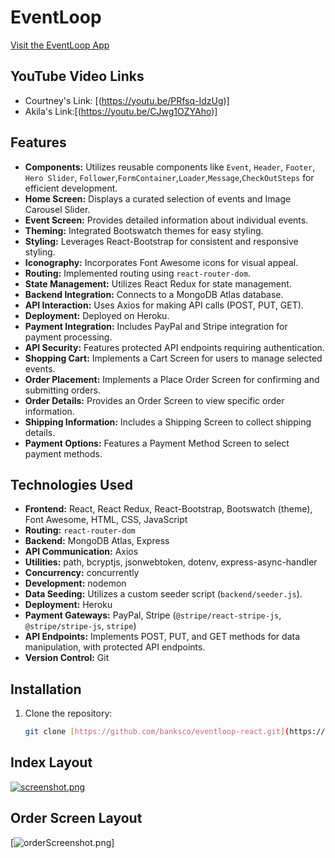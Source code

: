 # EventLoop
[Visit the EventLoop App](https://apple-pie-03597-d1b1c78536a9.herokuapp.com/)

## YouTube Video Links 
- Courtney's Link: [(https://youtu.be/PRfsq-IdzUg)]
- Akila's Link:[(https://youtu.be/CJwg1OZYAho)]

## Features

- **Components:** Utilizes reusable components like `Event`, `Header`, `Footer`, `Hero Slider`, `Follower`,`FormContainer`,`Loader`,`Message`,`CheckOutSteps` for efficient development.
- **Home Screen:** Displays a curated selection of events and Image Carousel Slider.
- **Event Screen:** Provides detailed information about individual events.
- **Theming:** Integrated Bootswatch themes for easy styling.
- **Styling:** Leverages React-Bootstrap for consistent and responsive styling.
- **Iconography:** Incorporates Font Awesome icons for visual appeal.
- **Routing:** Implemented routing using `react-router-dom`.
- **State Management:** Utilizes React Redux for state management.
- **Backend Integration:** Connects to a MongoDB Atlas database.
- **API Interaction:** Uses Axios for making API calls (POST, PUT, GET).
- **Deployment:** Deployed on Heroku.
- **Payment Integration:** Includes PayPal and Stripe integration for payment processing.
- **API Security:** Features protected API endpoints requiring authentication.
- **Shopping Cart:** Implements a Cart Screen for users to manage selected events.
- **Order Placement:** Implements a Place Order Screen for confirming and submitting orders.
- **Order Details:** Provides an Order Screen to view specific order information.
- **Shipping Information:** Includes a Shipping Screen to collect shipping details.
- **Payment Options:** Features a Payment Method Screen to select payment methods.

## Technologies Used

- **Frontend:** React, React Redux, React-Bootstrap, Bootswatch (theme), Font Awesome, HTML, CSS, JavaScript
- **Routing:** `react-router-dom`
- **Backend:** MongoDB Atlas, Express
- **API Communication:** Axios
- **Utilities:** path, bcryptjs, jsonwebtoken, dotenv, express-async-handler
- **Concurrency:** concurrently
- **Development:** nodemon
- **Data Seeding:** Utilizes a custom seeder script (`backend/seeder.js`).
- **Deployment:** Heroku
- **Payment Gateways:** PayPal, Stripe (`@stripe/react-stripe-js`, `@stripe/stripe-js`, `stripe`)
- **API Endpoints:** Implements POST, PUT, and GET methods for data manipulation, with protected API endpoints.
- **Version Control:** Git

## Installation

1. Clone the repository:
   ```bash
   git clone [https://github.com/banksco/eventloop-react.git](https://github.com/banksco/eventloop-react.git)
## Index Layout
[![screenshot.png](https://i.postimg.cc/5Nm3qDKC/screenshot.png)](https://postimg.cc/jLLPR3bx)

## Order Screen Layout
[![orderScreenshot.png](https://imgur.com/a/b806shq)]

